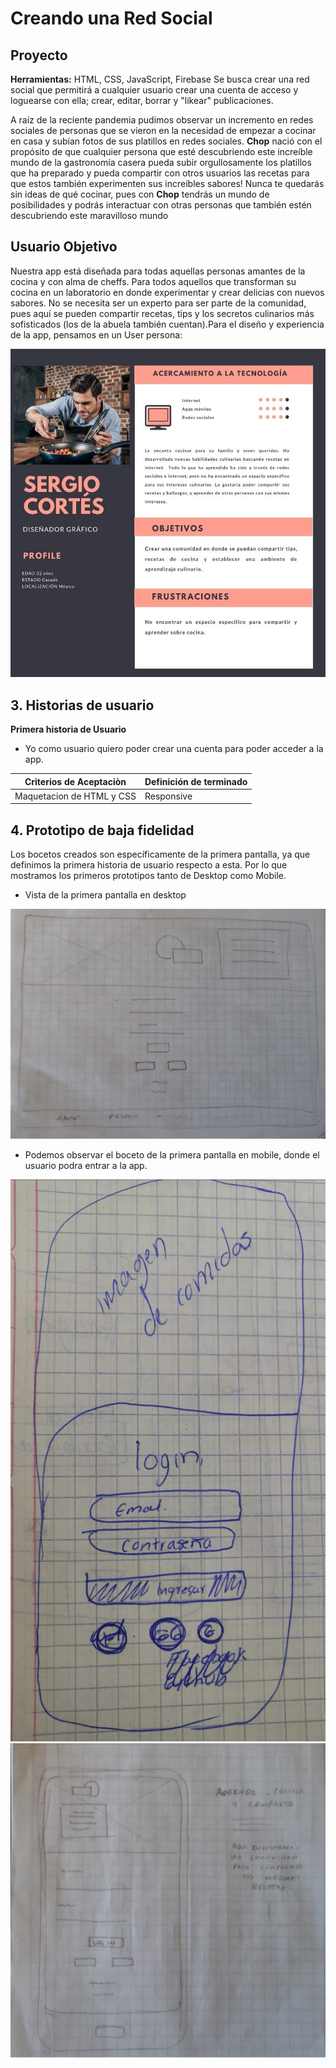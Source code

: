 # Creando una Red Social

## Proyecto

**Herramientas:** HTML, CSS, JavaScript, Firebase Se busca crear una red social que permitirá a cualquier usuario crear una cuenta de acceso y loguearse con ella; crear, editar, borrar y "likear" publicaciones.

A raíz de la reciente pandemia pudimos observar un incremento en redes sociales de personas que se vieron en la necesidad de empezar a cocinar en casa y subían fotos de sus platillos en redes sociales. **Chop** nació con el propósito de que cualquier persona que esté descubriendo este increíble mundo de la gastronomía casera pueda subir orgullosamente los platillos que ha preparado y pueda compartir con otros usuarios las recetas para que estos también experimenten sus increíbles sabores! Nunca te quedarás sin ideas de qué cocinar, pues con **Chop** tendrás un mundo de posibilidades y podrás interactuar con otras personas que también estén descubriendo este maravilloso mundo

## Usuario Objetivo

Nuestra app está diseñada para todas aquellas personas amantes de la cocina y con alma de cheffs. Para todos aquellos que transforman su cocina en un laboratorio en donde experimentar y crear delicias con nuevos sabores. No se necesita ser un experto para ser parte de la comunidad, pues aquí se pueden compartir recetas, tips y los secretos culinarios más sofisticados (los de la abuela también cuentan).Para el diseño y experiencia de la app, pensamos en un User persona:

![enter image description here](https://github.com/LinnetteVazquez/imagenes/blob/master/userPersona.jpg?raw=true)

## 3. Historias de usuario

**Primera historia de Usuario**

- Yo como usuario quiero poder crear una cuenta para poder acceder a la app.

| Criterios de Aceptaciòn   | **Definición de terminado** |
| ------------------------- | --------------------------- |
| Maquetacion de HTML y CSS | Responsive                  |

## 4. Prototipo de baja fidelidad

Los bocetos creados son específicamente de la primera pantalla, ya que definimos la primera historia de usuario respecto a esta. Por lo que mostramos los primeros prototipos tanto de Desktop como Mobile.

- Vista de la primera pantalla en desktop

![vista de la pantalla en Desktop](https://github.com/LinnetteVazquez/imagenes/blob/master/desktopPrototype.jpg?raw=true)

- Podemos observar el boceto de la primera pantalla en mobile, donde el usuario podra entrar a la app.

![enter image description here](https://github.com/LinnetteVazquez/imagenes/blob/master/hoja1-mobile.jpg?raw=true)
![enter image description here](https://github.com/LinnetteVazquez/imagenes/blob/master/mobilePrototype.jpg?raw=true)
